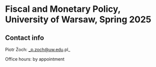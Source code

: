 # Fiscal and Monetary Policy, University of Warsaw, Spring 2025 
## Contact info
Piotr Żoch: _p.zoch@uw.edu.pl_

Office hours: by appointment
